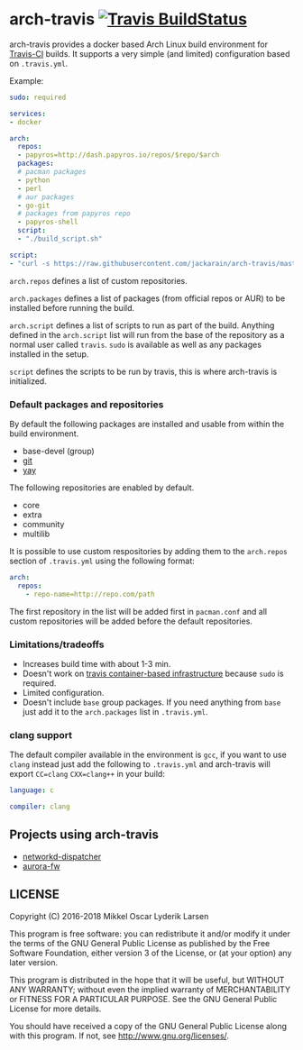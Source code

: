 # arch-travis [![Travis BuildStatus](https://travis-ci.org/mikkeloscar/arch-travis.svg?branch=master)](https://travis-ci.org/mikkeloscar/arch-travis)

arch-travis provides a docker based Arch Linux build environment for
[Travis-CI][travis-ci] builds. It supports a very simple (and limited)
configuration based on `.travis.yml`.

Example:
```yaml
sudo: required

services:
- docker

arch:
  repos:
  - papyros=http://dash.papyros.io/repos/$repo/$arch
  packages:
  # pacman packages
  - python
  - perl
  # aur packages
  - go-git
  # packages from papyros repo
  - papyros-shell
  script:
  - "./build_script.sh"

script:
- "curl -s https://raw.githubusercontent.com/jackarain/arch-travis/master/arch-travis.sh | bash"
```

`arch.repos` defines a list of custom repositories.

`arch.packages` defines a list of packages (from official repos or AUR) to be
installed before running the build.

`arch.script` defines a list of scripts to run as part of the build. Anything
defined in the `arch.script` list will run from the base of the repository as a
normal user called `travis`. `sudo` is available as well as any packages
installed in the setup.

`script` defines the scripts to be run by travis, this is where arch-travis is
initialized.

### Default packages and repositories

By default the following packages are installed and usable from within the
build environment.

* base-devel (group)
* [git](https://www.archlinux.org/packages/extra/x86_64/git/)
* [yay](https://aur.archlinux.org/packages/yay/)

The following repositories are enabled by default.

* core
* extra
* community
* multilib

It is possible to use custom respositories by adding them to the `arch.repos`
section of `.travis.yml` using the following format:

```yml
arch:
  repos:
    - repo-name=http://repo.com/path
```

The first repository in the list will be added first in `pacman.conf` and all
custom repositories will be added before the default repositories.

### Limitations/tradeoffs

* Increases build time with about 1-3 min.
* Doesn't work on [travis container-based infrastructure][travis-container] because `sudo` is required.
* Limited configuration.
* Doesn't include `base` group packages. If you need anything
  from `base` just add it to the `arch.packages` list in `.travis.yml`.

### clang support

The default compiler available in the environment is `gcc`, if you want to use
`clang` instead just add the following to `.travis.yml` and arch-travis will
export `CC=clang` `CXX=clang++` in your build:


```yml
language: c

compiler: clang
```

## Projects using arch-travis

* [networkd-dispatcher](https://github.com/craftyguy/networkd-dispatcher)
* [aurora-fw](https://github.com/aurora-fw)

## LICENSE
Copyright (C) 2016-2018  Mikkel Oscar Lyderik Larsen

This program is free software: you can redistribute it and/or modify
it under the terms of the GNU General Public License as published by
the Free Software Foundation, either version 3 of the License, or
(at your option) any later version.

This program is distributed in the hope that it will be useful,
but WITHOUT ANY WARRANTY; without even the implied warranty of
MERCHANTABILITY or FITNESS FOR A PARTICULAR PURPOSE.  See the
GNU General Public License for more details.

You should have received a copy of the GNU General Public License
along with this program.  If not, see <http://www.gnu.org/licenses/>.

[travis-ci]: https://travis-ci.org
[travis-container]: http://docs.travis-ci.com/user/workers/container-based-infrastructure/
[arch-mirrors]: https://www.archlinux.org/mirrorlist/all/
[travis-issue-4757]: https://github.com/travis-ci/travis-ci/issues/4757
